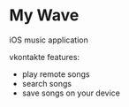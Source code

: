 My Wave
==

iOS music application

vkontakte features:
 - play remote songs
 - search songs
 - save songs on your device

